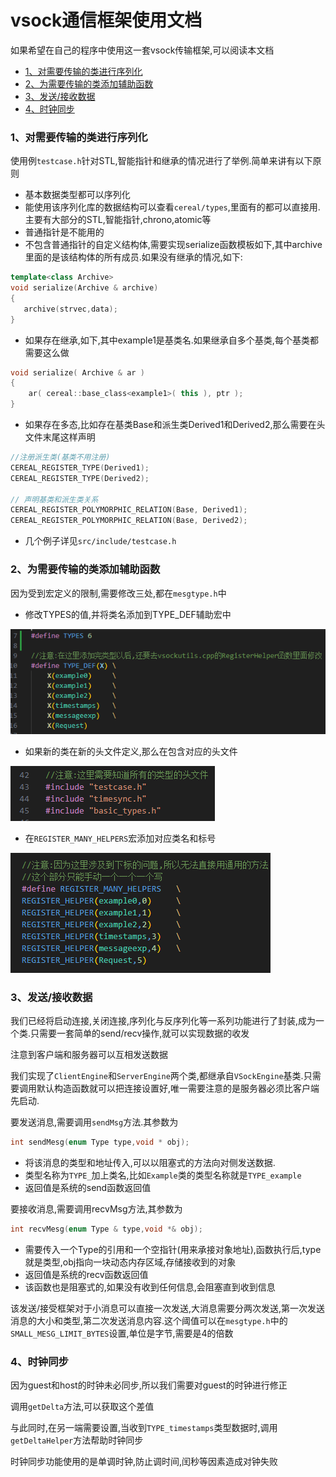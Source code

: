 # vsock通信框架使用文档

如果希望在自己的程序中使用这一套vsock传输框架,可以阅读本文档

- [1、对需要传输的类进行序列化](#1对需要传输的类进行序列化)
- [2、为需要传输的类添加辅助函数](#2为需要传输的类添加辅助函数)
- [3、发送/接收数据](#3发送接收数据)
- [4、时钟同步](#4时钟同步)

### 1、对需要传输的类进行序列化

使用例`testcase.h`针对STL,智能指针和继承的情况进行了举例.简单来讲有以下原则

* 基本数据类型都可以序列化
* 能使用该序列化库的数据结构可以查看`cereal/types`,里面有的都可以直接用.主要有大部分的STL,智能指针,chrono,atomic等
* 普通指针是不能用的
* 不包含普通指针的自定义结构体,需要实现serialize函数模板如下,其中archive里面的是该结构体的所有成员.如果没有继承的情况,如下:

```c++
template<class Archive>
void serialize(Archive & archive)
{
   archive(strvec,data); 
}
```

* 如果存在继承,如下,其中example1是基类名.如果继承自多个基类,每个基类都需要这么做

```c++
void serialize( Archive & ar )
{  
    ar( cereal::base_class<example1>( this ), ptr ); 
}
```

* 如果存在多态,比如存在基类Base和派生类Derived1和Derived2,那么需要在头文件末尾这样声明

```c++
//注册派生类(基类不用注册)
CEREAL_REGISTER_TYPE(Derived1);
CEREAL_REGISTER_TYPE(Derived2);

// 声明基类和派生类关系
CEREAL_REGISTER_POLYMORPHIC_RELATION(Base, Derived1);
CEREAL_REGISTER_POLYMORPHIC_RELATION(Base, Derived2);
```

* 几个例子详见`src/include/testcase.h`

### 2、为需要传输的类添加辅助函数

因为受到宏定义的限制,需要修改三处,都在`mesgtype.h`中

* 修改TYPES的值,并将类名添加到TYPE_DEF辅助宏中

![image-20230812144125231](../gallery/environment&vsocks/image-20230812144125231.png)

* 如果新的类在新的头文件定义,那么在包含对应的头文件

![image-20230812144155432](../gallery/environment&vsocks/image-20230812144155432.png)

* 在`REGISTER_MANY_HELPERS`宏添加对应类名和标号

![image-20230812144237567](../gallery/environment&vsocks/image-20230812144237567.png)



### 3、发送/接收数据

我们已经将启动连接,关闭连接,序列化与反序列化等一系列功能进行了封装,成为一个类.只需要一套简单的send/recv操作,就可以实现数据的收发

注意到客户端和服务器可以互相发送数据

我们实现了`ClientEngine`和`ServerEngine`两个类,都继承自`VSockEngine`基类.只需要调用默认构造函数就可以把连接设置好,唯一需要注意的是服务器必须比客户端先启动.

要发送消息,需要调用`sendMsg`方法.其参数为

```c++
int sendMesg(enum Type type,void * obj);
```

* 将该消息的类型和地址传入,可以以阻塞式的方法向对侧发送数据.
* 类型名称为`TYPE_`加上类名,比如`Example`类的类型名称就是`TYPE_example`
* 返回值是系统的send函数返回值

要接收消息,需要调用recvMsg方法,其参数为

```c++
int recvMesg(enum Type & type,void *& obj);
```

* 需要传入一个Type的引用和一个空指针(用来承接对象地址),函数执行后,type就是类型,obj指向一块动态内存区域,存储接收到的对象
* 返回值是系统的recv函数返回值
* 该函数也是阻塞式的,如果没有收到任何信息,会阻塞直到收到信息



该发送/接受框架对于小消息可以直接一次发送,大消息需要分两次发送,第一次发送消息的大小和类型,第二次发送消息内容.这个阈值可以在`mesgtype.h`中的`SMALL_MESG_LIMIT_BYTES`设置,单位是字节,需要是4的倍数



### 4、时钟同步

因为guest和host的时钟未必同步,所以我们需要对guest的时钟进行修正


调用`getDelta`方法,可以获取这个差值

与此同时,在另一端需要设置,当收到`TYPE_timestamps`类型数据时,调用`getDeltaHelper`方法帮助时钟同步

时钟同步功能使用的是单调时钟,防止调时间,闰秒等因素造成对钟失败

